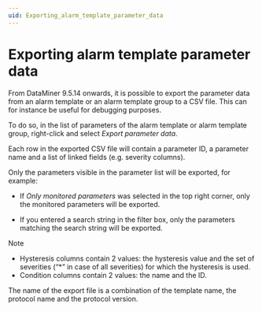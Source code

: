 ```yaml
---
uid: Exporting_alarm_template_parameter_data
---
```


# Exporting alarm template parameter data

From DataMiner 9.5.14 onwards, it is possible to export the parameter data from an alarm template or an alarm template group to a CSV file. This can for instance be useful for debugging purposes.

To do so, in the list of parameters of the alarm template or alarm template group, right-click and select *Export parameter data*.

Each row in the exported CSV file will contain a parameter ID, a parameter name and a list of linked fields (e.g. severity columns).

Only the parameters visible in the parameter list will be exported, for example:

- If *Only monitored parameters* was selected in the top right corner, only the monitored parameters will be exported.

- If you entered a search string in the filter box, only the parameters matching the search string will be exported.

> [!NOTE]
> - Hysteresis columns contain 2 values: the hysteresis value and the set of severities (“\*” in case of all severities) for which the hysteresis is used.
> - Condition columns contain 2 values: the name and the ID.

The name of the export file is a combination of the template name, the protocol name and the protocol version.

